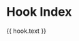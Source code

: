 # Hook Index

<script setup>
import { data } from './hooks<sup><a href="/glossary#hooks">[7]</a></sup>.data.ts'
import HookSearch from '../../components/HookSearch.vue'
</script>

<HookSearch :in-sidebar="false" />

<div class="overview-pager wrap">
  <a v-for="hook of data" class="pager-link" :href="hook.items[0].link">
    <span class="title">{{ hook.text }}</span>
  </a>
</div>
